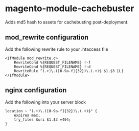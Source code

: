 # magento-module-cachebuster
Adds md5 hash to assets for cachebusting post-deployment.

## mod_rewrite configuration

Add the following rewrite rule to your .htaccess file 

    <IfModule mod_rewrite.c>
        RewriteCond %{REQUEST_FILENAME} !-f
        RewriteCond %{REQUEST_FILENAME} !-d
        RewriteRule ^(.+)\.([0-9a-f]{32})\.(.+)$ $1.$3 [L]
    </IfModule>

## nginx configuration

Add the following into your server block

    location ~ "(.+)\.([0-9a-f]{32})\.(.+)$" {
        expires max;
        try_files $uri $1.$3 =404;
    }
